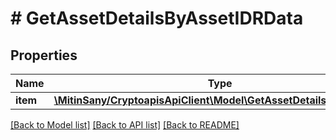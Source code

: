 # # GetAssetDetailsByAssetIDRData

## Properties

Name | Type | Description | Notes
------------ | ------------- | ------------- | -------------
**item** | [**\MitinSany/CryptoapisApiClient\Model\GetAssetDetailsByAssetIDRI**](GetAssetDetailsByAssetIDRI.md) |  |

[[Back to Model list]](../../README.md#models) [[Back to API list]](../../README.md#endpoints) [[Back to README]](../../README.md)
